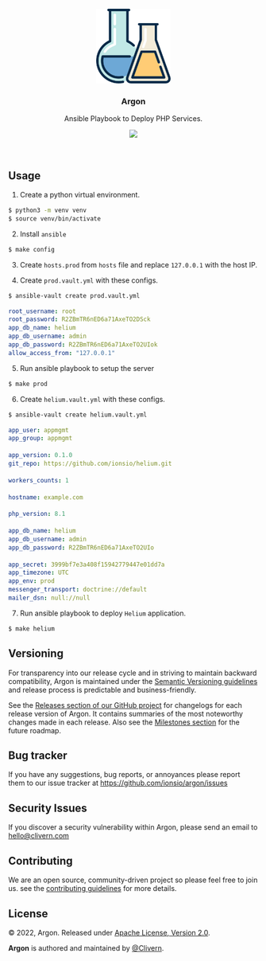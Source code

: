 <p align="center">
    <img alt="Argon Logo" src="/static/logo.png?v=1.0.1" height="150" />
    <h3 align="center">Argon</h3>
    <p align="center">Ansible Playbook to Deploy PHP Services.</p>
    <p align="center">
        <a href="https://github.com/ionsio/Argon/actions/workflows/build.yml">
            <img src="https://github.com/ionsio/Argon/actions/workflows/build.yml/badge.svg"/>
        </a>
    </p>
</p>
<br/>

## Usage

1. Create a python virtual environment.

```zsh
$ python3 -m venv venv
$ source venv/bin/activate
```

2. Install `ansible`

```zsh
$ make config
```

3. Create `hosts.prod` from `hosts` file and replace `127.0.0.1` with the host IP.

4. Create `prod.vault.yml` with these configs.

```zsh
$ ansible-vault create prod.vault.yml
```

```yaml
root_username: root
root_password: R2ZBmTR6nED6a71AxeTO2DSck
app_db_name: helium
app_db_username: admin
app_db_password: R2ZBmTR6nED6a71AxeTO2UIok
allow_access_from: "127.0.0.1"
```

5. Run ansible playbook to setup the server

```zsh
$ make prod
```

6. Create `helium.vault.yml` with these configs.

```zsh
$ ansible-vault create helium.vault.yml
```

```yaml
app_user: appmgmt
app_group: appmgmt

app_version: 0.1.0
git_repo: https://github.com/ionsio/helium.git

workers_counts: 1

hostname: example.com

php_version: 8.1

app_db_name: helium
app_db_username: admin
app_db_password: R2ZBmTR6nED6a71AxeTO2UIo

app_secret: 3999bf7e3a408f15942779447e01dd7a
app_timezone: UTC
app_env: prod
messenger_transport: doctrine://default
mailer_dsn: null://null
```

7. Run ansible playbook to deploy `Helium` application.

```zsh
$ make helium
```


## Versioning

For transparency into our release cycle and in striving to maintain backward compatibility, Argon is maintained under the [Semantic Versioning guidelines](https://semver.org/) and release process is predictable and business-friendly.

See the [Releases section of our GitHub project](https://github.com/ionsio/argon/releases) for changelogs for each release version of Argon. It contains summaries of the most noteworthy changes made in each release. Also see the [Milestones section](https://github.com/ionsio/argon/milestones) for the future roadmap.


## Bug tracker

If you have any suggestions, bug reports, or annoyances please report them to our issue tracker at https://github.com/ionsio/argon/issues


## Security Issues

If you discover a security vulnerability within Argon, please send an email to [hello@clivern.com](mailto:hello@clivern.com)


## Contributing

We are an open source, community-driven project so please feel free to join us. see the [contributing guidelines](CONTRIBUTING.md) for more details.


## License

© 2022, Argon. Released under [Apache License, Version 2.0](https://www.apache.org/licenses/LICENSE-2.0).

**Argon** is authored and maintained by [@Clivern](https://github.com/Clivern).
